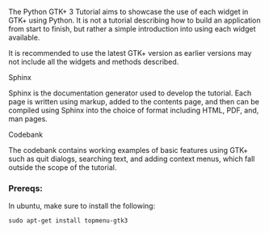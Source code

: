 The Python GTK+ 3 Tutorial aims to showcase the use of each widget in GTK+ using Python. It is not a tutorial describing how to build an application from start to finish, but rather a simple introduction into using each widget available.

It is recommended to use the latest GTK+ version as earlier versions may not include all the widgets and methods described.

Sphinx

Sphinx is the documentation generator used to develop the tutorial. Each page is written using markup, added to the contents page, and then can be compiled using Sphinx into the choice of format including HTML, PDF, and, man pages.

Codebank

The codebank contains working examples of basic features using GTK+ such as quit dialogs, searching text, and adding context menus, which fall outside the scope of the tutorial.

### Prereqs:
In ubuntu, make sure to install the following:

```
sudo apt-get install topmenu-gtk3
```
